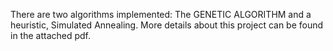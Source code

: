There are two algorithms implemented: The GENETIC ALGORITHM and a heuristic, Simulated Annealing. More details about this project can be found in the attached pdf.
